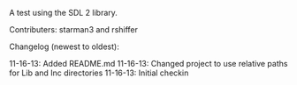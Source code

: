 A test using the SDL 2 library.

Contributers: starman3 and rshiffer

Changelog (newest to oldest):

11-16-13: Added README.md
11-16-13: Changed project to use relative paths for Lib and Inc directories
11-16-13: Initial checkin